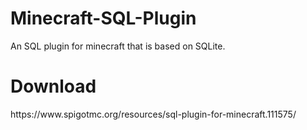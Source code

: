 # Minecraft-SQL-Plugin
An SQL plugin for minecraft that is based on SQLite.

<h1>Download</h1>
https://www.spigotmc.org/resources/sql-plugin-for-minecraft.111575/
